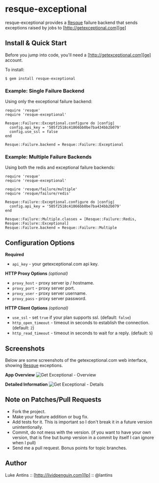 resque-exceptional
==================

resque-exceptional provides a [Resque][re] failure backend that sends exceptions
raised by jobs to [http://getexceptional.com][ge]

Install & Quick Start
---------------------

Before you jump into code, you'll need a [http://getexceptional.com][ge] account.

To install:

    $ gem install resque-exceptional

### Example: Single Failure Backend

Using only the exceptional failure backend:

    require 'resque'
    require 'resque-exceptional'

    Resque::Failure::Exceptional.configure do |config|
      config.api_key = '505f2518c41866bb0be7ba434bb2b079'
      config.use_ssl = false
    end

    Resque::Failure.backend = Resque::Failure::Exceptional

### Example: Multiple Failure Backends

Using both the redis and exceptional failure backends:

    require 'resque'
    require 'resque-exceptional'

    require 'resque/failure/multiple'
    require 'resque/failure/redis'

    Resque::Failure::Exceptional.configure do |config|
      config.api_key = '505f2518c41866bb0be7ba434bb2b079'
    end

    Resque::Failure::Multiple.classes = [Resque::Failure::Redis, Resque::Failure::Exceptional]
    Resque::Failure.backend = Resque::Failure::Multiple

Configuration Options
---------------------

**Required**

  * `api_key` - your getexceptional.com api key.

**HTTP Proxy Options** *(optional)*

  * `proxy_host` - proxy server ip / hostname.
  * `proxy_port` - proxy server port.
  * `proxy_user` - proxy server username.
  * `proxy_pass` - proxy server password.

**HTTP Client Options** *(optional)*

  * `use_ssl` - set `true` if your plan supports ssl. (default: `false`)
  * `http_open_timeout` - timeout in seconds to establish the connection. (default: `2`)
  * `http_read_timeout` - timeout in seconds to wait for a reply. (default: `5`)

Screenshots
-----------

Below are some screenshots of the getexceptional.com web interface, showing
[Resque][re] exceptions.

**App Overview**
![Get Exceptional - Overview](http://img.skitch.com/20101013-k7hgurmaqew6sn8cik5gywbt2.png)

**Detailed Information**
![Get Exceptional - Details](http://img.skitch.com/20101013-ftjrjhh3fegcqr9mig9kttmwi4.png)

Note on Patches/Pull Requests
-----------------------------

  * Fork the project.
  * Make your feature addition or bug fix.
  * Add tests for it. This is important so I don't break it in a future
    version unintentionally.
  * Commit, do not mess with the version. (if you want to have your own
    version, that is fine but bump version in a commit by itself I can ignore
    when I pull)
  * Send me a pull request. Bonus points for topic branches.

Author
------

Luke Antins :: [http://lividpenguin.com][lp] :: @lantins

[re]: http://github.com/defunkt/resque
[lp]: http://lividpenguin.com
[ge]: http://getexceptional.com